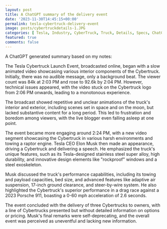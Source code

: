 ```yaml
---
layout: post
title: A ChatGPT summary of the delivery event
date: '2023-11-30T14:45:15+00:00'
permalink: tesla-cybertruck-delivery-event
image: posts/cybertruckdetails-1.JPG
categories: [ Tesla, Industry, CyberTruck, Truck, Details, Specs, ChatGPT ]
featured: true
comments: false 
---
```


A ChatGPT generated summary based on my notes:

The Tesla Cybertruck Launch Event, broadcasted online, began with a slow animated video showcasing various interior components of the Cybertruck. Initially, there was no audible message, only a background beat. The viewer count was 84k at 2:03 PM and rose to 92.6k by 2:04 PM. However, technical issues appeared, with the video stuck on the Cybertruck logo from 2:06 PM onwards, leading to a monotonous experience.

The broadcast showed repetitive and unclear animations of the truck's interior and exterior, including scenes set in space and on the moon, but lacked substantive content for a long period. This led to frustration and boredom among viewers, with the live blogger even falling asleep at one point.

The event became more engaging around 2:24 PM, with a new video segment showcasing the Cybertruck in various harsh environments and towing a raptor engine. Tesla CEO Elon Musk then made an appearance, driving a Cybertruck and delivering a speech. He emphasized the truck's unique features, such as its Tesla-designed stainless steel super alloy, high durability, and innovative design elements like "rockproof" windows and a steel exoskeleton.

Musk discussed the truck's performance capabilities, including its towing and payload capacities, bed size, and advanced features like adaptive air suspension, 17-inch ground clearance, and steer-by-wire system. He also highlighted the Cybertruck's superior performance in a drag race against a 2023 Porsche 911, boasting a 0-60 mph acceleration of 2.6 seconds.

The event concluded with the delivery of three Cybertrucks to owners, with a line of Cybertrucks presented but without detailed information on options or pricing. Musk's final remarks were self-deprecating, and the overall event was perceived as uneventful and lacking new information.